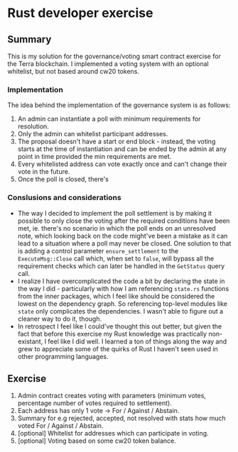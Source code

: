 # Rust developer exercise

## Summary

This is my solution for the governance/voting smart contract exercise for the Terra blockchain. I implemented a voting system with an optional whitelist, but not based around cw20 tokens.

### Implementation

The idea behind the implementation of the governance system is as follows:

1. An admin can instantiate a poll with minimum requirements for resolution.
2. Only the admin can whitelist participant addresses.
3. The proposal doesn't have a start or end block - instead, the voting starts at the time of instantiation and can be ended by the admin at any point in time provided the min requirements are met.
4. Every whitelisted address can vote exactly once and can't change their vote in the future.
5. Once the poll is closed, there's 

### Conslusions and considerations

* The way I decided to implement the poll settlement is by making it possible to only close the voting after the required conditions have been met, ie. there's no scenario in which the poll ends on an unresolved note, which looking back on the code might've been a mistake as it can lead to a situation where a poll may never be closed. One solution to that is adding a control parameter `ensure_settlement` to the `ExecuteMsg::Close` call which, when set to `false`, will bypass all the requirement checks which can later be handled in the `GetStatus` query call.
* I realize I have overcomplicated the code a bit by declaring the state in the way I did - particularly with how I am referencing `state.rs` functions from the inner packages, which I feel like should be considered the lowest on the dependency graph. So referencing top-level modules like `state` only complicates the dependencies. I wasn't able to figure out a cleaner way to do it, though.
* In retrospect I feel like I could've thought this out better, but given the fact that before this exercise my Rust knowledge was practically non-existant, I feel like I did well. I learned a ton of things along the way and grew to appreciate some of the quirks of Rust I haven't seen used in other programming languages. 

## Exercise

1. Admin contract creates voting with parameters (minimum votes, percentage number of votes required to settlement).
2. Each address has only 1 vote -> For / Against / Abstain.
3. Summary for e.g rejected, accepted, not resolved with stats how much voted For / Against / Abstain.
4. [optional] Whitelist for addresses which can participate in voting.
5. [optional] Voting based on some cw20 token balance. 
 